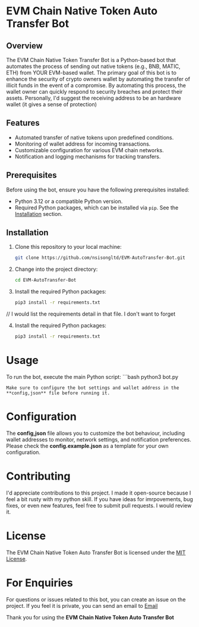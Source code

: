# EVM Chain Native Token Auto Transfer Bot

## Overview

The EVM Chain Native Token Transfer Bot is a Python-based bot that automates the process of sending out native tokens (e.g., BNB, MATIC, ETH) from YOUR EVM-based wallet. The primary goal of this bot is to enhance the security of crypto owners wallet by automating the transfer of illicit funds in the event of a compromise. By automating this process, the wallet owner can quickly respond to security breaches and protect their assets. Personally, I'd suggest the receiving address to be an hardware wallet (it gives a sense of protection)

## Features

- Automated transfer of native tokens upon predefined conditions.
- Monitoring of wallet address for incoming transactions.
- Customizable configuration for various EVM chain networks.
- Notification and logging mechanisms for tracking transfers.

## Prerequisites

Before using the bot, ensure you have the following prerequisites installed:

- Python 3.12 or a compatible Python version.
- Required Python packages, which can be installed via `pip`. See the [Installation](#installation) section.

## Installation

1. Clone this repository to your local machine:

   ```bash
   git clone https://github.com/nsisongltd/EVM-AutoTransfer-Bot.git

2. Change into the project directory:

   ```bash
   cd EVM-AutoTransfer-Bot

3. Install the required Python packages:

   ```bash
   pip3 install -r requirements.txt

// I would list the requirements detail in that file.  I don't want to forget

4. Install the required Python packages:

   ```bash
   pip3 install -r requirements.txt


# Usage

To run the bot, execute the main Python script:
    ```bash
    python3 bot.py

    Make sure to configure the bot settings and wallet address in the **config,json** file before running it.


# Configuration

The **config,json** file allows you to customize the bot behaviour, including wallet addresses to monitor, network settings, and notification preferences. Please check the **config.example.json** as a template for your own configuration.

# Contributing 

I'd appreciate contributions to this project. I made it open-source because I feel a bit rusty with my python skill. If you have ideas for imrpovements, bug fixes, or even new features, feel free to submit pull requests. I would review it.

# License

The EVM Chain Native Token Auto Transfer Bot is licensed under the [MIT License](https://opensource.org/licenses/MIT).

# For Enquiries

For questions or issues related to this bot, you can create an issue on the project. If you feel it is private, you can send an email to [Email](mailto:hello@nsisong.com)

Thank you for using the **EVM Chain Native Token Auto Transfer Bot**
